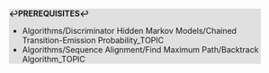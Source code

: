 <div style="margin:2em; background-color: #e0e0e0;">

<strong>↩PREREQUISITES↩</strong>

 * Algorithms/Discriminator Hidden Markov Models/Chained Transition-Emission Probability_TOPIC
 * Algorithms/Sequence Alignment/Find Maximum Path/Backtrack Algorithm_TOPIC

</div>

